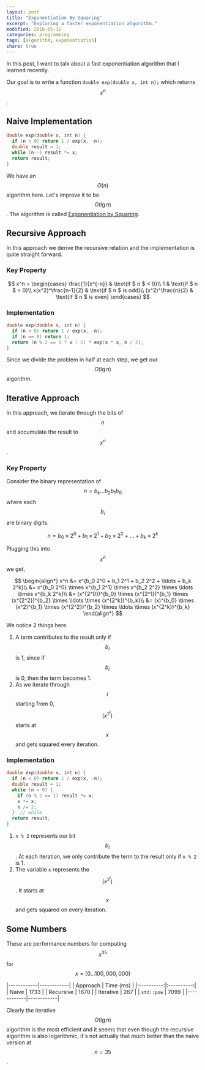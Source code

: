 ```yaml
---
layout: post
title: "Exponentiation By Squaring"
excerpt: "Exploring a faster exponentiation algorithm."
modified: 2016-05-11
categories: programming
tags: [algorithm, exponentiation]
share: true
---
```


In this post, I want to talk about a fast exponentiation algorithm that
I learned recently.

Our goal is to write a function `double exp(double x, int n);` which returns
$$ x^n $$.

## Naive Implementation

```c++
double exp(double x, int n) {
  if (n < 0) return 1 / exp(x, -n);
  double result = 1;
  while (n--) result *= x;
  return result;
}
```

We have an $$ O(n) $$ algorithm here. Let's improve it to be $$ O(\lg n) $$.
The algorithm is called [Exponentiation by Squaring].

## Recursive Approach

In this approach we derive the recursive relation and the implementation is
quite straight forward.

### Key Property

$$
x^n =
  \begin{cases}
    \frac{1}{x^{-n}}     & \text{if $ n $ < 0}\\
    1                    & \text{if $ n $ = 0}\\
    x(x^2)^\frac{n-1}{2} & \text{if $ n $ is odd}\\
    (x^2)^\frac{n}{2}    & \text{if $ n $ is even}
  \end{cases}
$$

### Implementation

```c++
double exp(double x, int n) {
  if (n < 0) return 1 / exp(x, -n);
  if (n == 0) return 1;
  return (n % 2 == 1 ? x : 1) * exp(x * x, n / 2);
}
```

Since we divide the problem in half at each step, we get our $$ O(\lg n) $$
algorithm.

## Iterative Approach

In this approach, we iterate through the bits of $$ n $$ and accumulate the
result to $$ x^n $$.

### Key Property

Consider the binary representation of $$ n = b_k \ldots b_2 b_1 b_0 $$ where
each $$ b_i $$ are binary digits.

$$
n = b_0 \times 2^0 + b_1 \times 2^1 + b_2 \times 2^2 + \ldots + b_k \times 2^k
$$

Plugging this into $$ x^n $$ we get,

$$
\begin{align*}
x^n &= x^{b_0 2^0 + b_1 2^1 + b_2 2^2 + \ldots + b_k 2^k}\\
    &= x^{b_0 2^0} \times x^{b_1 2^1} \times
       x^{b_2 2^2} \times \ldots \times x^{b_k 2^k}\\
    &= (x^{2^0})^{b_0} \times (x^{2^1})^{b_1} \times
       (x^{2^2})^{b_2} \times \ldots \times (x^{2^k})^{b_k}\\
    &= (x)^{b_0} \times (x^2)^{b_1} \times
       (x^{2^2})^{b_2} \times \ldots \times (x^{2^k})^{b_k}
\end{align*}
$$

We notice 2 things here.

1. A term contributes to the result only if $$ b_i $$ is 1,
   since if $$ b_i $$ is 0, then the term becomes 1.
2. As we iterate through $$ i $$ starting from 0, $$ (x^{2^i}) $$ starts at
   $$ x $$ and gets squared every iteration.

### Implementation

```c++
double exp(double x, int n) {
  if (n < 0) return 1 / exp(x, -n);
  double result = 1;
  while (n > 0) {
    if (n % 2 == 1) result *= x;
    x *= x;
    n /= 2;
  }  // while
  return result;
}
```

1. `n % 2` represents our bit $$ b_i $$. At each iteration, we only contribute
   the term to the result only if `n % 2` is 1.
2. The variable `x` represents the $$ (x^{2^i}) $$. It starts at $$ x $$ and
   gets squared on every iteration.

## Some Numbers

These are performance numbers for computing $$ x^{35} $$ for
$$ x = [0 \ldots 100,000,000) $$

|------------|------------|
| Approach   | Time (ms)  |
|:----------:|:----------:|
| Naive      | 1733       |
| Recursive  | 1670       |
| Iterative  | 267        |
| `std::pow` | 7099       |
|------------|------------|

Clearly the iterative $$ O(\lg n) $$ algorithm is the most efficient and it
seems that even though the recursive algorithm is also logarithmic, it's not
actually that much better than the naive version at $$ n = 35 $$.

[Exponentiation by Squaring]: http://en.wikipedia.org/wiki/Exponentiation_by_squaring
